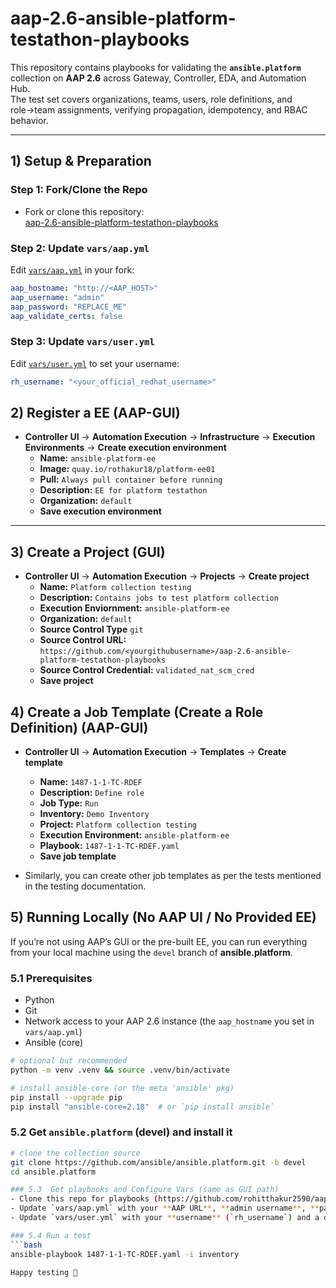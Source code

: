 # aap-2.6-ansible-platform-testathon-playbooks
This repository contains playbooks for validating the **`ansible.platform`** collection on **AAP 2.6** across Gateway, Controller, EDA, and Automation Hub.  
The test set covers organizations, teams, users, role definitions, and role→team assignments, verifying propagation, idempotency, and RBAC behavior.

---
## 1) Setup & Preparation

### Step 1: Fork/Clone the Repo
- Fork or clone this repository:  
   [aap-2.6-ansible-platform-testathon-playbooks](https://github.com/rohitthakur2590/aap-2.6-ansible-platform-testathon-playbooks)

 

### Step 2: Update `vars/aap.yml`
Edit [`vars/aap.yml`](https://github.com/rohitthakur2590/aap-2.6-ansible-platform-testathon-playbooks/blob/main/vars/aap.yml) in your fork:

```yaml
aap_hostname: "http://<AAP_HOST>"
aap_username: "admin"
aap_password: "REPLACE_ME"
aap_validate_certs: false
```

### Step 3: Update `vars/user.yml`
Edit [`vars/user.yml`](https://github.com/rohitthakur2590/aap-2.6-ansible-platform-testathon-playbooks/blob/main/vars/user.yml) to set your username:

```yaml
rh_username: "<your_official_redhat_username>"
```

## 2) Register a **EE** (AAP-GUI)

- **Controller UI** → **Automation Execution** →  **Infrastructure** → **Execution Environments** → **Create execution environment**
  - **Name:** `ansible-platform-ee`
  - **Image:** `quay.io/rothakur18/platform-ee01`
  - **Pull:** `Always pull container before running`
  - **Description:** `EE for platform testathon`
  - **Organization:** `default`
  - **Save execution environment**

---

## 3) Create a **Project** (GUI)
- **Controller UI** → **Automation Execution** →  **Projects** → **Create project** 
  - **Name:** `Platform collection testing`
  - **Description:** `Contains jobs to test platform collection`
  - **Execution Enviornment:** `ansible-platform-ee`
  - **Organization:** `default`
  - **Source Control Type** `git`
  - **Source Control URL:** `https://github.com/<yourgithubusername>/aap-2.6-ansible-platform-testathon-playbooks`
  - **Source Control Credential:** `validated_nat_scm_cred`
  - **Save project**

## 4) Create a **Job Template** (Create a Role Definition) (AAP-GUI)
- **Controller UI** → **Automation Execution** → **Templates** → **Create template**
  - **Name:** `1487-1-1-TC-RDEF`
  - **Description:** `Define role`
  - **Job Type:** `Run`
  - **Inventory:** `Demo Inventory`
  - **Project:** `Platform collection testing`
  - **Execution Environment:** `ansible-platform-ee`
  - **Playbook:** `1487-1-1-TC-RDEF.yaml`
  - **Save job template**

- Similarly, you can create other job templates as per the tests mentioned in the testing documentation.



## 5) Running **Locally** (No AAP UI / No Provided EE)

If you’re not using AAP’s GUI or the pre-built EE, you can run everything from your local machine using the `devel` branch of **ansible.platform**.

### 5.1 Prerequisites
- Python 
- Git  
- Network access to your AAP 2.6 instance (the `aap_hostname` you set in `vars/aap.yml`)  
- Ansible (core)

```bash
# optional but recommended
python -m venv .venv && source .venv/bin/activate

# install ansible-core (or the meta 'ansible' pkg)
pip install --upgrade pip
pip install "ansible-core=2.18"  # or `pip install ansible`
```

### 5.2 Get `ansible.platform` (devel) and install it
```bash
# clone the collection source
git clone https://github.com/ansible/ansible.platform.git -b devel
cd ansible.platform

### 5.3  Get playbooks and Configure Vars (same as GUI path)
- Clone this repo for playbooks (https://github.com/rohitthakur2590/aap-2.6-ansible-platform-testathon-playbooks)
- Update `vars/aap.yml` with your **AAP URL**, **admin username**, **password**, and `aap_validate_certs` as appropriate (set `false` for self-signed).
- Update `vars/user.yml` with your **username** (`rh_username`) and a default test **password**.

### 5.4 Run a test
```bash
ansible-playbook 1487-1-1-TC-RDEF.yaml -i inventory

Happy testing 🚀
